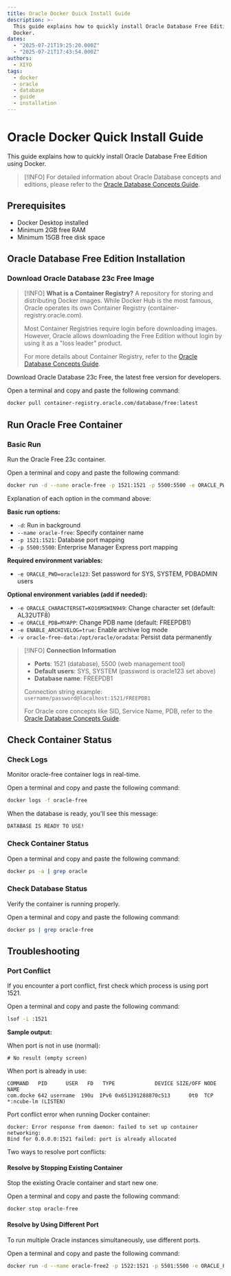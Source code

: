 ```yaml
---
title: Oracle Docker Quick Install Guide
description: >-
  This guide explains how to quickly install Oracle Database Free Edition using
  Docker.
dates:
  - "2025-07-21T19:25:20.000Z"
  - "2025-07-21T17:43:54.000Z"
authors:
  - XIYO
tags:
  - docker
  - oracle
  - database
  - guide
  - installation
---
```


# Oracle Docker Quick Install Guide

This guide explains how to quickly install Oracle Database Free Edition using Docker.

> [!INFO]
> For detailed information about Oracle Database concepts and editions, please refer to the [Oracle Database Concepts Guide](oracle-database-concepts).

## Prerequisites

- Docker Desktop installed
- Minimum 2GB free RAM
- Minimum 15GB free disk space

## Oracle Database Free Edition Installation

### Download Oracle Database 23c Free Image

> [!INFO]
> **What is a Container Registry?**
> A repository for storing and distributing Docker images. While Docker Hub is the most famous,
> Oracle operates its own Container Registry (container-registry.oracle.com).
> 
> Most Container Registries require login before downloading images.
> However, Oracle allows downloading the Free Edition without login by using it as a "loss leader" product.
> 
> For more details about Container Registry, refer to the [Oracle Database Concepts Guide](oracle-database-concepts).

Download Oracle Database 23c Free, the latest free version for developers.

Open a terminal and copy and paste the following command:
```bash
docker pull container-registry.oracle.com/database/free:latest
```
## Run Oracle Free Container

### Basic Run

Run the Oracle Free 23c container.

Open a terminal and copy and paste the following command:
```bash
docker run -d --name oracle-free -p 1521:1521 -p 5500:5500 -e ORACLE_PWD=oracle123 container-registry.oracle.com/database/free:latest
```

Explanation of each option in the command above:

**Basic run options:**
- `-d`: Run in background
- `--name oracle-free`: Specify container name
- `-p 1521:1521`: Database port mapping
- `-p 5500:5500`: Enterprise Manager Express port mapping

**Required environment variables:**
- `-e ORACLE_PWD=oracle123`: Set password for SYS, SYSTEM, PDBADMIN users

**Optional environment variables (add if needed):**
- `-e ORACLE_CHARACTERSET=KO16MSWIN949`: Change character set (default: AL32UTF8)
- `-e ORACLE_PDB=MYAPP`: Change PDB name (default: FREEPDB1)
- `-e ENABLE_ARCHIVELOG=true`: Enable archive log mode
- `-v oracle-free-data:/opt/oracle/oradata`: Persist data permanently

> [!INFO]
> **Connection Information**
> - **Ports**: 1521 (database), 5500 (web management tool)
> - **Default users**: SYS, SYSTEM (password is oracle123 set above)
> - **Database name**: FREEPDB1
> 
> Connection string example: `username/password@localhost:1521/FREEPDB1`
> 
> For Oracle core concepts like SID, Service Name, PDB, refer to the [Oracle Database Concepts Guide](oracle-database-concepts).



## Check Container Status

### Check Logs

Monitor oracle-free container logs in real-time.

Open a terminal and copy and paste the following command:
```bash
docker logs -f oracle-free
```

When the database is ready, you'll see this message:
```
DATABASE IS READY TO USE!
```

### Check Container Status

Open a terminal and copy and paste the following command:
```bash
docker ps -a | grep oracle
```

### Check Database Status

Verify the container is running properly.

Open a terminal and copy and paste the following command:
```bash
docker ps | grep oracle-free
```


## Troubleshooting

### Port Conflict

If you encounter a port conflict, first check which process is using port 1521.

Open a terminal and copy and paste the following command:
```bash
lsof -i :1521
```

**Sample output:**

When port is not in use (normal):
```
# No result (empty screen)
```

When port is already in use:
```
COMMAND   PID      USER   FD   TYPE             DEVICE SIZE/OFF NODE NAME
com.docke 642 username  190u  IPv6 0x651391288870c513      0t0  TCP *:ncube-lm (LISTEN)
```

Port conflict error when running Docker container:
```
docker: Error response from daemon: failed to set up container networking: 
Bind for 0.0.0.0:1521 failed: port is already allocated
```

Two ways to resolve port conflicts:

#### Resolve by Stopping Existing Container

Stop the existing Oracle container and start new one.

Open a terminal and copy and paste the following command:
```bash
docker stop oracle-free
```

#### Resolve by Using Different Port

To run multiple Oracle instances simultaneously, use different ports.

Open a terminal and copy and paste the following command:
```bash
docker run -d --name oracle-free2 -p 1522:1521 -p 5501:5500 -e ORACLE_PWD=YourPassword123 container-registry.oracle.com/database/free:latest
```
